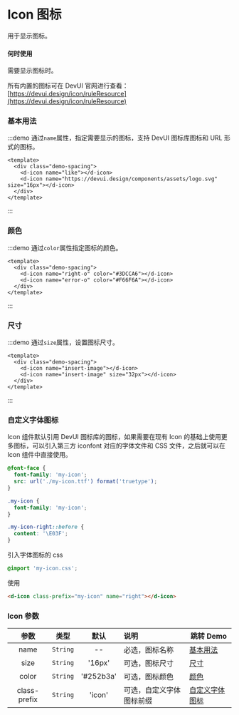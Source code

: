 # Icon 图标

用于显示图标。

#### 何时使用

需要显示图标时。

所有内置的图标可在 DevUI 官网进行查看：[https://devui.design/icon/ruleResource](https://devui.design/icon/ruleResource)

### 基本用法

:::demo 通过`name`属性，指定需要显示的图标，支持 DevUI 图标库图标和 URL 形式的图标。

```vue
<template>
  <div class="demo-spacing">
    <d-icon name="like"></d-icon>
    <d-icon name="https://devui.design/components/assets/logo.svg" size="16px"></d-icon>
  </div>
</template>
```

:::

### 颜色

:::demo 通过`color`属性指定图标的颜色。

```vue
<template>
  <div class="demo-spacing">
    <d-icon name="right-o" color="#3DCCA6"></d-icon>
    <d-icon name="error-o" color="#F66F6A"></d-icon>
  </div>
</template>
```

:::

### 尺寸

:::demo 通过`size`属性，设置图标尺寸。

```vue
<template>
  <div class="demo-spacing">
    <d-icon name="insert-image"></d-icon>
    <d-icon name="insert-image" size="32px"></d-icon>
  </div>
</template>
```

:::

### 自定义字体图标

Icon 组件默认引用 DevUI 图标库的图标，如果需要在现有 Icon 的基础上使用更多图标，可以引入第三方 iconfont 对应的字体文件和 CSS 文件，之后就可以在 Icon 组件中直接使用。

```css
@font-face {
  font-family: 'my-icon';
  src: url('./my-icon.ttf') format('truetype');
}

.my-icon {
  font-family: 'my-icon';
}

.my-icon-right::before {
  content: '\E03F';
}
```

引入字体图标的 css

```css
@import 'my-icon.css';
```

使用

```html
<d-icon class-prefix="my-icon" name="right"></d-icon>
```

### Icon 参数

|    参数     |   类型   |   默认    | 说明                     | 跳转 Demo                         |
| :---------: | :------: | :-------: | :----------------------- | --------------------------------- |
|    name     | `String` |    --     | 必选，图标名称          | [基本用法](#基本用法)             |
|    size     | `String` |  '16px'   | 可选，图标尺寸           | [尺寸](#尺寸)             |
|    color    | `String` | '#252b3a' | 可选，图标颜色           | [颜色](#颜色)             |
| class-prefix | `String` |  'icon'   | 可选，自定义字体图标前缀 | [自定义字体图标](#自定义字体图标) |
